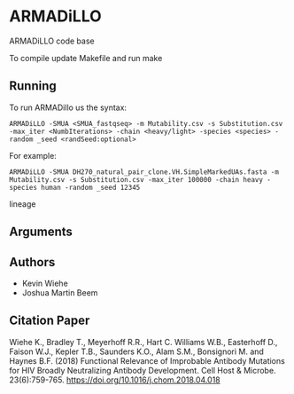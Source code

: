 # ARMADiLLO

ARMADiLLO code base

To compile update Makefile and run make




## Running
To run ARMADillo us the syntax:

```
ARMADiLLO -SMUA <SMUA_fastqseq> -m Mutability.csv -s Substitution.csv -max_iter <NumbIterations> -chain <heavy/light> -species <species> -random _seed <randSeed:optional>
```

For example:
```
ARMADiLLO -SMUA DH270_natural_pair_clone.VH.SimpleMarkedUAs.fasta -m Mutability.csv -s Substitution.csv -max_iter 100000 -chain heavy -species human -random _seed 12345
```

lineage

## Arguments



## Authors

* Kevin Wiehe
* Joshua Martin Beem


## Citation Paper

Wiehe K., Bradley T., Meyerhoff R.R., Hart C. Williams W.B., Easterhoff D., Faison W.J., Kepler T.B., Saunders K.O., Alam S.M., Bonsignori M. and Haynes B.F. (2018) Functional Relevance of Improbable Antibody Mutations for HIV Broadly Neutralizing Antibody Development. Cell Host & Microbe. 23(6):759-765.
https://doi.org/10.1016/j.chom.2018.04.018
